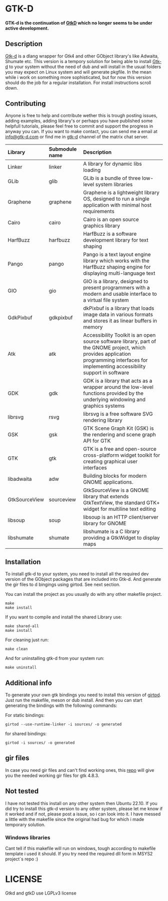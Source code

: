 # GTK-D

#### GTK-d is the continuation of [GtkD](https://gtkd.org/) which no longer seems to be under active development. ####

## Description

[Gtk-d](http://www.github.com/gtk-d/gtk-dhttp://www.github.com/gtk-d/gtk-d) is a dlang wrapper for Gtk4 and other GObject library's like Adwaita, Shumate etc. This version is a tempory solution for being able to install [Gtk-d](http://www.github.com/gtk-d/gtk-d) to your system without the need of dub and will install in the usual folders you may expect on Linux system and will generate pkgfile. In the mean while i work on something more sophisticated, but for now this version should do the job for a regular installation. For install instructions scroll down.

## Contributing
Anyone is free to help and contribute wether this is trough posting issues, adding examples, adding library's or perhaps you have published some helpfull tutorials, please feel free to commit and support the progress in anyway you can. If you want to make contact, you can send me a email at info@gtk-d.com or find me in [gtk-d](https://matrix.to/#/#gtkd:matrix.org) channel of the matrix chat server.


| Library  | Submodule name | Description |
| :------- | :------------- | :---------- |
| Linker   | linker         | A library for dynamic libs loading |
| GLib     | glib           | GLib is a bundle of three low-level system libraries |
| Graphene | graphene       | Graphene is a lightweight library OS, designed to run a single application with minimal host requirements |
| Cairo   | cairo           | Cairo is an open source graphics library |
| HarfBuzz | harfbuzz | HarfBuzz is a software development library for text shaping |
| Pango | pango | Pango is a text layout engine library which works with the HarfBuzz shaping engine for displaying multi-language text |
| GIO | gio | GIO is a library, designed to present programmers with a modern and usable interface to a virtual file system |
| GdkPixbuf | gdkpixbuf | dkPixbuf is a library that loads image data in various formats and stores it as linear buffers in memory |
| Atk | atk | Accessibility Toolkit is an open source software library, part of the GNOME project, which provides application programming interfaces for implementing accessibility support in software |
| GDK | gdk | GDK is a library that acts as a wrapper around the low-level functions provided by the underlying windowing and graphics systems |
| librsvg | rsvg | librsvg is a free software SVG rendering library |
| GSK | gsk | GTK Scene Graph Kit (GSK) is the rendering and scene graph API for GTK |
| GTK | gtk | GTK is a free and open-source cross-platform widget toolkit for creating graphical user interfaces |
| libadwaita | adw |  Building blocks for modern GNOME applications. |
| GtkSourceView | sourceview | GtkSourceView is a GNOME library that extends GtkTextView, the standard GTK+ widget for multiline text editing |
| libsoup | soup | libsoup is an HTTP client/server library for GNOME |
| libshumate | shumate | libshumate is a C library providing a GtkWidget to display maps |

## Installation 
To install gtk-d to your system, you need to install all the required dev version of the GObject packages that are included into Gtk-d. And generate the gir files to d bingings using girtod. See next section.

You can install the project as you usually do with any other makefile project. 
````
make
make install
````

If you want to compile and install the shared Library use:
````
make shared-all
make install
````

For cleaning just run:
````
make clean
````

And for uninstalling gtk-d from your system run:
````
make uninstall
````

## Additional info

To generate your own gtk bindings you need to install this version of [girtod](https://github.com/gtk-d/gir-to-d). Just run the makefile, meson or dub install. And then you can start generating the bindings with the following commands:

For static bindings:
````
girtod --use-runtime-linker -i sources/ -o generated
````
for shared bindings:
````
girtod -i sources/ -o generated
````

## gir files

In case you need gir files and can't find working ones, this [repo](https://github.com/gtk-d/gir-files) will give you the needed working gir files for gtk 4.8.3.

## Not tested
I have not tested this install on any other system then Ubuntu 22.10. If you did try to install this gtk-d version to any other system, please let me know if it worked and if not, please post a issue, so i can look into it. I have messed a little with the makefile since the original had bug for which i made temporary solution.

### Windows libraries
Cant tell if this makefile will run on windows, tough according to makefile template i used it should. If you try need the required dll form in MSYS2 project`s repo :)

# LICENSE
Gtkd and gtkD use LGPLv3 license